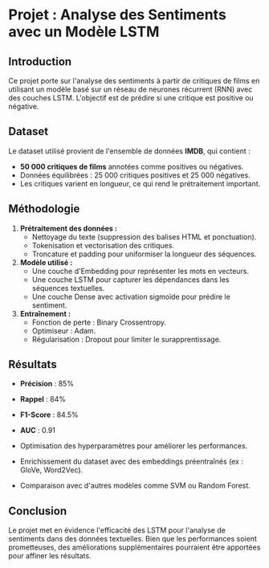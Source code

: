 # Projet : Analyse des Sentiments avec un Modèle LSTM

## Introduction
Ce projet porte sur l'analyse des sentiments à partir de critiques de films en utilisant un modèle basé sur un réseau de neurones récurrent (RNN) avec des couches LSTM. L'objectif est de prédire si une critique est positive ou négative.

## Dataset
Le dataset utilisé provient de l'ensemble de données **IMDB**, qui contient :
- **50 000 critiques de films** annotées comme positives ou négatives.
- Données équilibrées : 25 000 critiques positives et 25 000 négatives.
- Les critiques varient en longueur, ce qui rend le prétraitement important.

## Méthodologie
1. **Prétraitement des données :**
   - Nettoyage du texte (suppression des balises HTML et ponctuation).
   - Tokenisation et vectorisation des critiques.
   - Troncature et padding pour uniformiser la longueur des séquences.
2. **Modèle utilisé :**
   - Une couche d'Embedding pour représenter les mots en vecteurs.
   - Une couche LSTM pour capturer les dépendances dans les séquences textuelles.
   - Une couche Dense avec activation sigmoïde pour prédire le sentiment.
3. **Entraînement :**
   - Fonction de perte : Binary Crossentropy.
   - Optimiseur : Adam.
   - Régularisation : Dropout pour limiter le surapprentissage.

## Résultats
- **Précision** : 85%
- **Rappel** : 84%
- **F1-Score** : 84.5%
- **AUC** : 0.91

- Optimisation des hyperparamètres pour améliorer les performances.
- Enrichissement du dataset avec des embeddings préentraînés (ex : GloVe, Word2Vec).
- Comparaison avec d'autres modèles comme SVM ou Random Forest.

## Conclusion
Le projet met en évidence l'efficacité des LSTM pour l'analyse de sentiments dans des données textuelles. Bien que les performances soient prometteuses, des améliorations supplémentaires pourraient être apportées pour affiner les résultats.
